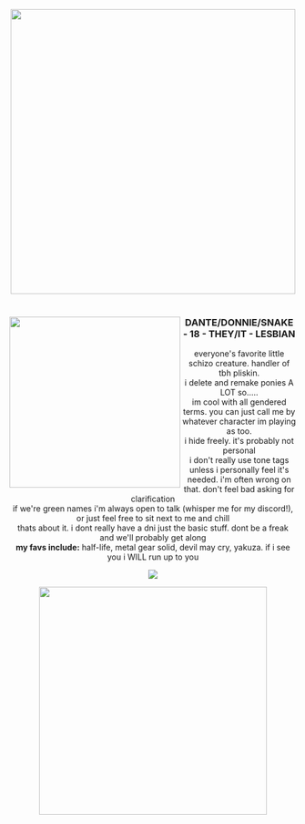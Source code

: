 
<p align="center"><img src="https://user-images.githubusercontent.com/101271757/212568574-9fea0e88-cda9-491a-8d74-13c16639edaf.gif" width="500"><br> 
<br></p>

<h3 align="center"><img align="left" src="https://i.imgur.com/1Njkkp0.gif" width="300">DANTE/DONNIE/SNAKE - 18 - THEY/IT - LESBIAN</h3>
<p align="center">everyone's favorite little schizo creature. handler of tbh pliskin. <br>
 i delete and remake ponies A LOT so.....<br>
im cool with all gendered terms. you can just call me by whatever character im playing as too. </br>
i hide freely. it's probably not personal<br>
i don't really use tone tags unless i personally feel it's needed. i'm often wrong on that. don't feel bad asking for clarification<br>
if we're green names i'm always open to talk (whisper me for my discord!), or just feel free to sit next to me and chill<br>
thats about it. i dont really have a dni just the basic stuff. dont be a freak and we'll probably get along<br>
<b> my favs include:</b> half-life, metal gear solid, devil may cry, yakuza. if i see you i WILL run up to you</p>
<p align ="center"><img src="https://i.imgur.com/lL05xAZ.png"></center></p>

<p align="center"><img src="https://i.imgur.com/cyVtde6.jpg" width="400">

